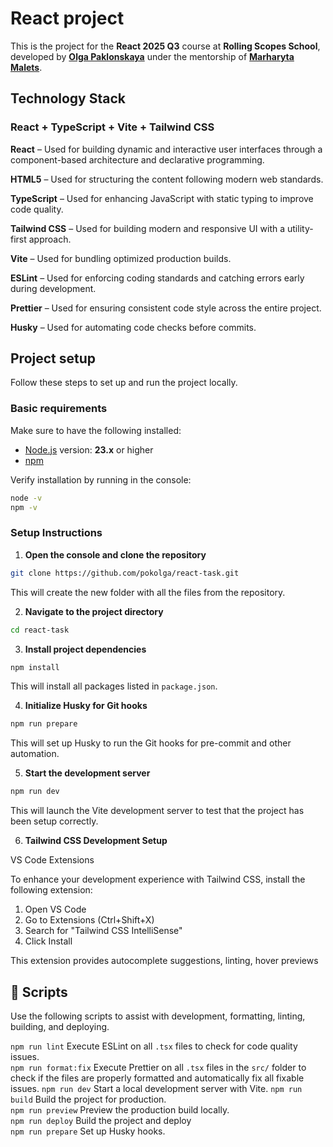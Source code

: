 # React project 

This is the project for the **React 2025 Q3** course at **Rolling Scopes School**, developed by  [**Olga Paklonskaya**](https://github.com/pokolga) under the mentorship of [**Marharyta Malets**](https://github.com/margaryta-maletz).


## Technology Stack

### React + TypeScript + Vite + Tailwind CSS

**React** – Used for building dynamic and interactive user interfaces through a component-based architecture and declarative programming.

**HTML5** – Used for structuring the content following modern web standards.

**TypeScript** – Used for enhancing JavaScript with static typing to improve code quality.
  
**Tailwind CSS** – Used for building modern and responsive UI with a utility-first approach.
 
**Vite** – Used for bundling optimized production builds.
 
**ESLint** – Used for enforcing coding standards and catching errors early during development.
  
**Prettier** – Used for ensuring consistent code style across the entire project.
 
**Husky** – Used for automating code checks before commits.


## Project setup

Follow these steps to set up and run the project locally.

### Basic requirements

Make sure to have the following installed:

- [Node.js](https://nodejs.org/) version: **23.x** or higher
- [npm](https://www.npmjs.com/)

Verify installation by running in the console:

```bash
node -v
npm -v
```

### Setup Instructions

1. **Open the console and clone the repository**

```bash
git clone https://github.com/pokolga/react-task.git
```

This will create the new folder with all the files from the repository.

2. **Navigate to the project directory**

```bash
cd react-task
```

3. **Install project dependencies**

```bash
npm install
```

This will install all packages listed in `package.json`.

4. **Initialize Husky for Git hooks**

```bash
npm run prepare
```

This will set up Husky to run the Git hooks for pre-commit and other automation.

5. **Start the development server**

```bash
npm run dev
```

This will launch the Vite development server to test that the project has been setup correctly.

6. **Tailwind CSS Development Setup**

VS Code Extensions

To enhance your development experience with Tailwind CSS, install the following extension:

1. Open VS Code
2. Go to Extensions (Ctrl+Shift+X)
3. Search for "Tailwind CSS IntelliSense"
4. Click Install

This extension provides autocomplete suggestions, linting, hover previews

## 📜 Scripts

Use the following scripts to assist with development, formatting, linting, building, and deploying.

 `npm run lint`           Execute ESLint on all `.tsx` files to check for code quality issues.                                                                              
 `npm run format:fix`     Execute Prettier on all `.tsx` files in the `src/` folder to check if the files are properly formatted and automatically fix all fixable issues. 
 `npm run dev`            Start a local development server with Vite. 
 `npm run build`          Build the project for production.           
 `npm run preview`        Preview the production build locally.       
 `npm run deploy`         Build the project and deploy                
 `npm run prepare`        Set up Husky hooks. 
                                       